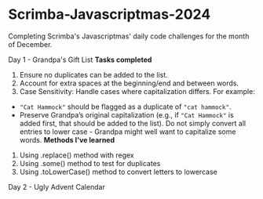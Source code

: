 # Scrimba-Javascriptmas-2024
Completing Scrimba's Javascriptmas' daily code challenges for the month of December.

Day 1 - Grandpa's Gift List
**Tasks completed** 
  1. Ensure no duplicates can be added to the list.
  2. Account for extra spaces at the beginning/end and between words.
  3. Case Sensitivity: Handle cases where capitalization differs. For example:
   - `"Cat Hammock"` should be flagged as a duplicate of `"cat hammock"`.
   - Preserve Grandpa’s original capitalization (e.g., if `"Cat Hammock"` is added first, that should be added to the list). Do not simply convert all entries to lower case -   Grandpa might well want to capitalize some words.
**Methods I've learned**
  1. Using .replace() method with regex
  2. Using .some() method to test for duplicates
  3. Using .toLowerCase() method to convert letters to lowercase

Day 2 - Ugly Advent Calendar 
